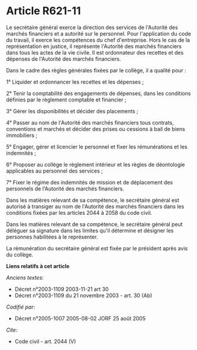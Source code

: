 # Article R621-11

Le secrétaire général exerce la direction des services de l'Autorité des marchés financiers et a autorité sur le personnel.
Pour l'application du code du travail, il exerce les compétences du chef d'entreprise. Hors le cas de la représentation en
justice, il représente l'Autorité des marchés financiers dans tous les actes de la vie civile. Il est ordonnateur des
recettes et des dépenses de l'Autorité des marchés financiers. 

Dans le cadre des règles générales fixées par le collège, il a qualité pour : 

1° Liquider et ordonnancer les recettes et les dépenses ; 

2° Tenir la comptabilité des engagements de dépenses, dans les conditions définies par le règlement comptable et financier ; 

3° Gérer les disponibilités et décider des placements ; 

4° Passer au nom de l'Autorité des marchés financiers tous contrats, conventions et marchés et décider des prises ou cessions
à bail de biens immobiliers ; 

5° Engager, gérer et licencier le personnel et fixer les rémunérations et les indemnités ; 

6° Proposer au collège le règlement intérieur et les règles de déontologie applicables au personnel des services ; 

7° Fixer le régime des indemnités de mission et de déplacement des personnels de l'Autorité des marchés financiers. 

Dans les matières relevant de sa compétence, le secrétaire général est autorisé à transiger au nom de l'Autorité des marchés
financiers dans les conditions fixées par les articles 2044 à 2058 du code civil. 

Dans les matières relevant de sa compétence, le secrétaire général peut déléguer sa signature dans les limites qu'il
détermine et désigner les personnes habilitées à le représenter. 

La rémunération du secrétaire général est fixée par le président après avis du collège.

**Liens relatifs à cet article**

_Anciens textes_:

  - Décret n°2003-1109 2003-11-21 art 30
  - Décret n°2003-1109 du 21 novembre 2003 - art. 30 (Ab)

_Codifié par_:

  - Décret n°2005-1007 2005-08-02 JORF 25 août 2005

_Cite_:

  - Code civil - art. 2044 (V)
